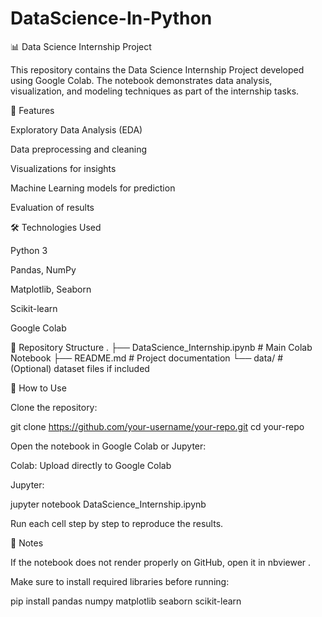 # DataScience-In-Python
📊 Data Science Internship Project

This repository contains the Data Science Internship Project developed using Google Colab. The notebook demonstrates data analysis, visualization, and modeling techniques as part of the internship tasks.

🚀 Features

Exploratory Data Analysis (EDA)

Data preprocessing and cleaning

Visualizations for insights

Machine Learning models for prediction

Evaluation of results

🛠️ Technologies Used

Python 3

Pandas, NumPy

Matplotlib, Seaborn

Scikit-learn

Google Colab

📂 Repository Structure
.
├── DataScience_Internship.ipynb   # Main Colab Notebook
├── README.md                      # Project documentation
└── data/                          # (Optional) dataset files if included


📖 How to Use

Clone the repository:

git clone https://github.com/your-username/your-repo.git
cd your-repo

Open the notebook in Google Colab or Jupyter:

Colab: Upload directly to Google Colab

Jupyter:

jupyter notebook DataScience_Internship.ipynb

Run each cell step by step to reproduce the results.


📌 Notes

If the notebook does not render properly on GitHub, open it in nbviewer
.

Make sure to install required libraries before running:

pip install pandas numpy matplotlib seaborn scikit-learn

